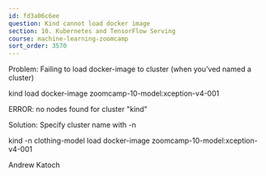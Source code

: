 ```yaml
---
id: fd3a06c6ee
question: Kind cannot load docker image
section: 10. Kubernetes and TensorFlow Serving
course: machine-learning-zoomcamp
sort_order: 3570
---
```


Problem: Failing to load docker-image to cluster (when you’ved named a cluster)

kind load docker-image zoomcamp-10-model:xception-v4-001

ERROR: no nodes found for cluster "kind"

Solution: Specify cluster name with -n

kind -n clothing-model load docker-image zoomcamp-10-model:xception-v4-001

Andrew Katoch

